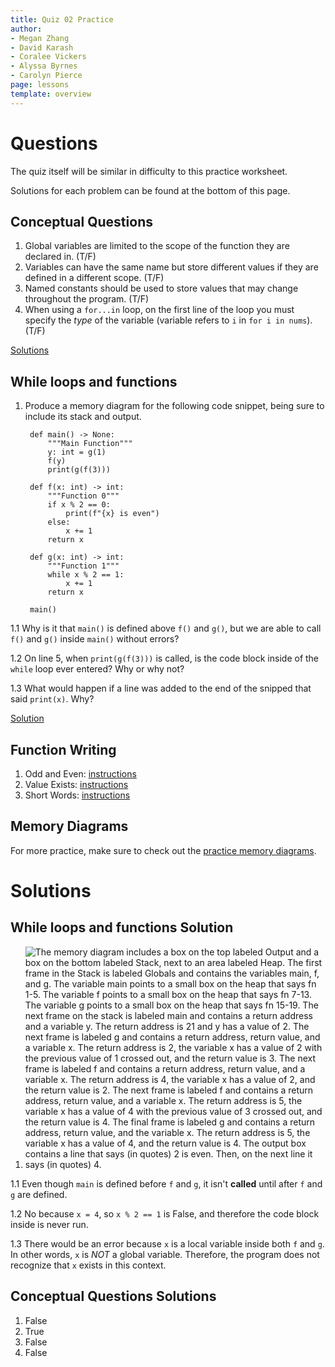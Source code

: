 ```yaml
---
title: Quiz 02 Practice
author:
- Megan Zhang
- David Karash
- Coralee Vickers
- Alyssa Byrnes
- Carolyn Pierce
page: lessons
template: overview
---
```



# Questions

The quiz itself will be similar in difficulty to this practice worksheet.

Solutions for each problem can be found at the bottom of this page.


## Conceptual Questions

1. Global variables are limited to the scope of the function they are declared in. (T/F)
2. Variables can have the same name but store different values if they are defined in a different scope. (T/F)
3. Named constants should be used to store values that may change throughout the program. (T/F)
4. When using a `for...in` loop, on the first line of the loop you must specify the *type* of the variable (variable refers to `i` in `for i in nums`). (T/F)

[Solutions](#conceptual-questions-solutions)


## While loops and functions

1. Produce a memory diagram for the following code snippet, being sure to include its stack and output.  

        def main() -> None:
            """Main Function"""
            y: int = g(1)
            f(y)
            print(g(f(3)))
        
        def f(x: int) -> int:
            """Function 0"""
            if x % 2 == 0:
                print(f"{x} is even")
            else:
                x += 1
            return x
        
        def g(x: int) -> int:
            """Function 1"""
            while x % 2 == 1:
                x += 1
            return x

        main()

1.1 Why is it that `main()` is defined above `f()` and `g()`, but we are able to call `f()` and `g()` inside `main()` without errors?

1.2 On line 5, when `print(g(f(3)))` is called, is the code block inside of the `while` loop ever entered? Why or why not?

1.3 What would happen if a line was added to the end of the snipped that said `print(x)`. Why?

[Solution](#while-loops-and-functions-solution)

## Function Writing


1. Odd and Even: [instructions](/static/practice_worksheets/sp23/qz02-pp1.pdf)
2. Value Exists: [instructions](/static/practice_worksheets/sp23/qz02-pp2.pdf) 
3. Short Words: [instructions](/static/practice_worksheets/sp23/qz02-pp3.pdf) 



<!-- 
### Autograder instructions:
Join the Gradescope class for practice problems with the code: 4V7PB5
(Do this by going to your [Gradescope](https://www.gradescope.com/) homepage and clicking on "Enroll in Course")
**Do not compress these files before submitting. Simply submit the `.py` files.** -->


## Memory Diagrams
For more practice, make sure to check out the [practice memory diagrams](/resources/practice/MemDiagrams.html). 


# Solutions

## While loops and functions Solution

1. <img class="img-fluid" src="/static/practice_worksheets/sp23/q2_sol.jpg" alt="The memory diagram includes a box on the top labeled Output and a box on the bottom labeled Stack, next to an area labeled Heap.
The first frame in the Stack is labeled Globals and contains the variables main, f, and g. The variable main points to a small box on the heap that says fn 1-5. The variable f points to a small box on the heap that says fn 7-13. The variable g points to a small box on the heap that says fn 15-19.
The next frame on the stack is labeled main and contains a return address and a variable y. The return address is 21 and y has a value of 2. The next frame is labeled g and contains a return address, return value, and a variable x. The return address is 2, the variable x has a value of 2 with the previous value of 1 crossed out, and the return value is 3. The next frame is labeled f and contains a return address, return value, and a variable x. The return address is 4, the variable x has a value of 2, and the return value is 2. The next frame is labeled f and contains a return address, return value, and a variable x. The return address is 5, the variable x has a value of 4 with the previous value of 3 crossed out, and the return value is 4. The final frame is labeled g and contains a return address, return value, and the variable x. The return address is 5, the variable x has a value of 4, and the return value is 4.
The output box contains a line that says (in quotes) 2 is even. Then, on the next line it says (in quotes) 4.
">

1.1 Even though `main` is defined before `f` and `g`, it isn't **called** until after `f` and `g` are defined.

1.2 No because `x = 4`, so `x % 2 == 1` is False, and therefore the code block inside is never run.

1.3 There would be an error because `x` is a local variable inside both `f` and `g`. In other words, `x` is *NOT* a global variable. Therefore, the program does not recognize that `x` exists in this context.


## Conceptual Questions Solutions

1. False
2. True
3. False
4. False




<!-- ## Memory Diagrams

1. Produce a memory diagram for the following code snippet, being sure to include its stack, heap, and output.  
```
    def main() -> None:
        """Entry point of program."""
        strings: list[str] = ["hey", "o", "eh", "e"]
        word: str = make_word(strings)
        print(word)


    def make_word(root: list[str]) -> str:
        """A nonsensical function that makes a 'word'."""
        word: str = ""
        i: int = 0
        while i < len(root):
            if i % 2 == 0:
                word += root[i]
            else:
                if len(word) < 5:
                    word += root[i]
                else:
                    return word
            i += 1
        return word


    if __name__ == "__main__":
        main()
```

2. Produce a memory diagram for the following code snippet, being sure to include its stack, heap, and output.  
```
    """References Practice."""


    def create() -> list[int]:
        """An obnoxious way to make a list."""
        list_1: list[int] = []
        i: int = 0
        while i < 3:
            list_1.append(i)
            i += 1
        return list_1


    def increase (a_list: list[int], x: int) -> None:
        """Lets pump it up!"""
        i: int = 0
        while i < len(a_list):
            a_list[i] += x
            i += 1
        return None


    def main() -> None:
        """Entrypoint of the program."""
        list_1: list[int] = create()
        list_2: list[int] = list_1
        list_1 = create()
        increase(list_1, 2)

        print(list_1)
        print(list_2)


    if __name__ == "__main__":
        main()
```

<!-- 3. Produce a memory diagram for the following code snippet, being sure to include its stack, heap, and output.  
```
    def g(word: str) -> str:
        global happy
        if len(word) >- 4:
            word = happy
        else:
            happy = "yay"
        return word

    happy: str = ":)"
    print(g("yay"))
    print(g("happy"))
    print(happy)
``` -->

<!-- 20. Produce a memory diagram for the following code snippet, being sure to include its stack and output.  
![](/static/practice_worksheets/fa21/qz03-question12.png) -->

<!-- ## Code Tracing
15. Given the following code snippet, answer the questions below.  
```
    """List Practice."""

    a: int = 3
    b: int = 0
    c: float


    def main() -> None:
        """Entry point of program."""
        global a
        global b
        print(fun(a, b))


    def fun(a: int, b: int) -> list[int]:
        """A sample function."""
        global c
        nums: list[int] = []
        if b == 0:
            while len(nums) < 4:
                c = a + b / 2
                if c % 2 == 0:
                    a += 1
                    b += 1
                else:
                    nums.append(a)
                    a += 3
        return nums


    if __name__ == "__main__":
        main()
```

15.1. What is the printed output once the code snippet completes?  
15.2. What are the values of the global variables `a`, `b`, and `c` once the code snippet completes? -->

<!-- 3. Given the following code snippet, answer the questions below.  
```
    def change_and_check(x: int, nums: list[int]) -> int:
        """Let's see what happens!"""
        if x < 0:
            return 0
        
        i: int = 0
        while i < len(nums):
            nums[i] += x
            i += 1

        i = 0
        while i < len(nums):
            if nums[i] == x:
                return 0
            i += 1

        return x - 1


    def main() -> None:
        """The entrypoint of this program."""
        num_1: int = 0
        list_1: list[int] = [1, 2, num_1]
        list_1.append(change_and_check(2, list_1))
        list_1.append(change_and_check(3, list_1))


    main()
```

4.1. What is the value of `list_1` once the code snippet completes?  
4.2. What is the value of `i` on line 10 during the _last_ call to `change_and_check`?  
4.3. How many total frames are created on the stack throughout the run of this program (including the globals frame)? --> 



<!-- # Solutions



## Memory Diagrams

1.
<img class="img-fluid" src="/static/practice-mem-diagrams/md-qz02.png" alt="The memory diagram includes a column labeled Stack, a column labeled Heap, and a column labeled Output. The stack has 3 frames in the following order from top to bottom: globals, main, and make underscore word. 
In the Globals frame there are 2 items. First is the label `main` pointing to a function on the heap from lines 1-5. The label make underscore word points to a function on the heap from lines 8-21. 
The main frame has 4 items, RA, RV, strings, and word. The return address is 25 and the return value is None. The variable `strings` pointing to a list in the Heap. The list is labeled list bracket str close bracket and has 4 rows and 2 columns. The first column has the indices 0, 1, 2, and 3 and the second column has the values 'hey', 'o', 'eh', and 'e'. Finally, the `main` stack frame has the variable `word` with the value of quote H E Y O E H end quote. 
The make underscore word frame has 5 items, RA, RV, root, word, and i. Make underscore word has a return address of 4 and a return value of quote H E Y O E H end quote. It has the variable `root` pointing to the same list in the heap as the variable strings. There is another variable `word` with the value of quote H E Y O E H end quote and a variable i with the value of 3. Finally, in the output column is the string H E Y O E H.">

2.
<img class="img-fluid" src="/static/practice_worksheets/fa21/qz02-solution12n.png" alt="The memory diagram has three columns labeled stack, heap and output. The stack has 5 frames labeled from top to bottom, in the following order: globals, main, create, create, and increase. 
The globals frame has three labels: create, increase, and main. Create is pointing to a function on the heap from lines 4-11, increase points to a function on the heap from lines 14-20, and main points to a function on the heap from lines 23-31. 
The main frame has 4 items, including the RA, RV, and two variables list underscore 1 and list underscore 2. The return address is 31 and the return value is None. list underscore 2 points to a list on the heap labeled list open bracket int close bracket with 3 rows and two columns. At index 0 is the value 0, at index 1 is the value 1 and at index 2 is the value 2. list underscore 1 points to a list on the heap. The list is labeled list open bracket int close bracket and has two columns and three rows below that. The first row has the index 0 on the left and the previous value of 0 crossed out and a final value of 2. Index 1 has the previous value of 1 crossed out and a final value of 3. Index 2 has the previous value of 2 crossed out and the final value of 4.
The first create frame has four items, RA, RV, list underscore 1, and i. The return address is 25 and the return value points to the same list in the heap that the variable list underscore 2 in the previous main frame pointed to. In the create frame, the variable list underscore 1 points to that same list in the heap. The variable i has the previous values of 0, 1, and 2 crossed out and the final value of 3. 
The second create frame also has four items, RA, RV, list underscore 1 and i. The return address is 27 and the return value is the same list in the heap that the variable list underscore 1 in main pointed to. Within the create frame, list underscore 1 points to that same list in the heap. The variable i has the previous values of 0, 1, and 2 crossed out and the final value of 3.
The final frame of increase has 5 items, RA, RV, a underscore list, x, and i. The return address is 28 and the return value is None. a_underscore list points to the same list pointed to by list underscore 1 in main and list underscore 1 in the second create frame. The variable x has the value of 2 and the variable i has the previous values of 0, 1, and 2 crossed out and the final value of 3.">

 3.
<img class="img-fluid" src="/static/practice-mem-diagrams/qz02-pp-3.png" alt="">

3.1. `[6, 7, 5, 3, 0]`  
3.2. 4  
3.3. 4

## Function Writing

Note:  Your solution does not need to be identical to these, these are just examples of one of many possible solutions.

1.
```
    def odd_and_even(list1: list[int]) -> list[int]:
        """Find the odd elements with even indexes."""
        i: int = 0
        list2: list[int] = []

        while i < len(list1):
            if list1[i] % 2 == 1 and i % 2 == 0:
                list2.append(list1[i])
            i += 1

        return list2
```


2.
```
    def value_exists(inp_dict: dict[str,int], val: int) -> bool:
        """Return true if val is in inp_dict"""
        exists: bool = False
        for elem in inp_dict:
            if inp_dict[elem] == val:
                exists = True
        return exists
```

3.
```
    def short_words(inp_list: list[str]) -> list[str]:
        """Filter out the shorter words"""
        ret_list = []
        for x in inp_list:
            if len(x) < 5:
                ret_list.append(x)
            else:
                print(f"{x} is too long!")
        return ret_list
```-->
